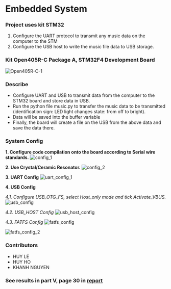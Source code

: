 # Embedded System
### Project uses kit STM32
1. Configure the UART protocol to transmit any music data on the computer to the STM
2. Configure the USB host to write the music file data to USB storage.

### Kit Open405R-C Package A, STM32F4 Development Board
![Open405R-C-1](https://i.imgur.com/DQVrHfb.jpg)

### Describe
- Configure UART and USB to transmit data from the computer to the STM32 board and store data in USB.
- Run the python file music.py to transfer the music data to be transmitted (identification sign: LED light changes state: from off to bright).
- Data will be saved into the buffer variable
- Finally, the board will create a file on the USB from the above data and save the data there.

### System Config
**1. Configure code compilation onto the board according to Serial wire standards.**
![config_1](https://github.com/huyle-hcmus/step-counting-device/assets/132913421/8678cf5c-0cfd-467d-adf7-68db98e43baf)

**2. Use Crystal/Ceramic Resonator.**
![config_2](https://github.com/huyle-hcmus/step-counting-device/assets/132913421/f776eb8b-b380-4168-85b8-a2c570acdba5)

**3. UART Config**
![uart_config_1](https://github.com/huyle-hcmus/step-counting-device/assets/132913421/beb1a1a8-c176-458f-9b04-e23c4822c02a)

**4. USB Config**

*4.1. Configure USB_OTG_FS, select Host_only mode and tick Activate_VBUS.*
![usb_config](https://github.com/huyle-hcmus/step-counting-device/assets/132913421/352ec470-56f7-444c-99a2-82ab0ff68ddf)

*4.2. USB_HOST Config*
![usb_host_config](https://github.com/huyle-hcmus/step-counting-device/assets/132913421/f0130782-3475-4e01-97a2-73b41d8f8a7e)

*4.3. FATFS Config*
![fatfs_config](https://github.com/huyle-hcmus/step-counting-device/assets/132913421/bbff8832-bc36-4339-96b6-5f26654f01a5)

![fatfs_config_2](https://github.com/huyle-hcmus/step-counting-device/assets/132913421/5d1e5b05-d566-456b-bff4-5df241f6654f)

### Contributors
- HUY LE
- HUY HO
- KHANH NGUYEN

### See results in part V, page 30 in [report](https://github.com/huyle-hcmus/embedded-system/blob/main/project__docs/TH_HTN_K20.pdf)